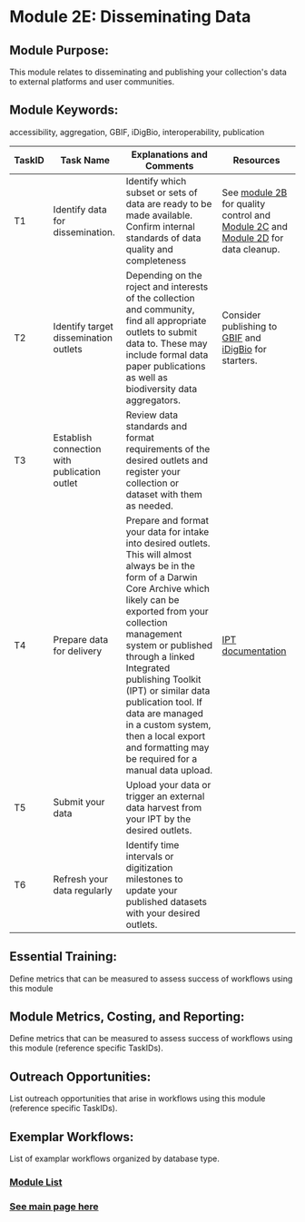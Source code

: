 # Module 2E: Disseminating Data

## Module Purpose: 
This module relates to disseminating and publishing your collection's data to external platforms and user communities.

## Module Keywords: 
accessibility, aggregation, GBIF, iDigBio, interoperability, publication 


| TaskID | Task Name | Explanations and Comments | Resources |
|--------|-----------|---------------------------|-----------|
|T1| Identify data for dissemination.|Identify which subset or sets of data are ready to be made available. Confirm internal standards of data quality and completeness| See [module 2B](module_2B.md) for quality control and [Module 2C](module_2C.md) and [Module 2D](module_2d.md) for data cleanup.|
|T2|Identify target dissemination outlets|Depending on the roject and interests of the collection and community, find all appropriate outlets to submit data to.  These may include formal data paper publications as well as biodiversity data aggregators.|Consider publishing to [GBIF](http://www.gbif.org) and [iDigBio](https://www.idigbio.org/) for starters.|
|T3|Establish connection with publication outlet|Review data standards and format requirements of the desired outlets and register your collection or dataset with them as needed.||
|T4|Prepare data for delivery|Prepare and format your data for intake into desired outlets. This will almost always be in the form of a Darwin Core Archive which likely can be exported from your collection management system or published through a linked Integrated publishing Toolkit (IPT) or similar data publication tool. If data are managed in a custom system, then a local export and formatting may be required for a manual data upload.|[IPT documentation](https://www.gbif.org/ipt)|
|T5|Submit your data|Upload your data or trigger an external data harvest from your IPT by the desired outlets. ||
|T6|Refresh your data regularly|Identify time intervals or digitization milestones to update your published datasets with your desired outlets.||




## Essential Training: 
Define metrics that can be measured to assess success of workflows using this module

## Module Metrics, Costing, and Reporting: 
Define metrics that can be measured to assess success of workflows using this module (reference specific TaskIDs).

## Outreach Opportunities: 
List outreach opportunities that arise in workflows using this module (reference specific TaskIDs).

## Exemplar Workflows: 
List of examplar workflows organized by database type.

### [Module List](https://entcollnet.github.io/BugFlow/modules/)
### [See main page here](https://entcollnet.github.io/BugFlow/)
